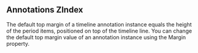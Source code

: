 ## Annotations ZIndex
The default top margin of a timeline annotation instance equals the height of the period items, positioned on top of the timeline line. You can change the default top margin value of an annotation instance using the Margin property.

[//]: <keywords: timelineannotation, databinding, mvvm, annotationzindex, canvas>